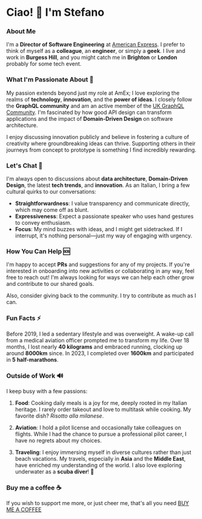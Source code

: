 # Ciao! 👋 I'm Stefano

### About Me
I'm a **Director of Software Engineering** at [American Express](https://www.americanexpress.com). I prefer to think of myself as a **colleague**, an **engineer**, or simply a **geek**. I live and work in **Burgess Hill**, and you might catch me in **Brighton** or **London** probably for some tech event.

### What I'm Passionate About 🔭
My passion extends beyond just my role at AmEx; I love exploring the realms of **technology**, **innovation**, and the **power of ideas**. I closely follow the **GraphQL community** and am an active member of the [UK GraphQL Community](https://graphql.org/community/). I'm fascinated by how good API design can transform applications and the impact of **Domain-Driven Design** on software architecture.

I enjoy discussing innovation publicly and believe in fostering a culture of creativity where groundbreaking ideas can thrive. Supporting others in their journeys from concept to prototype is something I find incredibly rewarding.

### Let's Chat 💬
I'm always open to discussions about **data architecture**, **Domain-Driven Design**, the latest **tech trends**, and **innovation**. As an Italian, I bring a few cultural quirks to our conversations:
- **Straightforwardness**: I value transparency and communicate directly, which may come off as blunt.
- **Expressiveness**: Expect a passionate speaker who uses hand gestures to convey enthusiasm.
- **Focus**: My mind buzzes with ideas, and I might get sidetracked. If I interrupt, it's nothing personal—just my way of engaging with urgency.

### How You Can Help 🆘
I'm happy to accept **PRs** and suggestions for any of my projects. If you're interested in onboarding into new activities or collaborating in any way, feel free to reach out! I'm always looking for ways we can help each other grow and contribute to our shared goals.

Also, consider giving back to the community. I try to contribute as much as I can.

### Fun Facts ⚡
Before 2019, I led a sedentary lifestyle and was overweight. A wake-up call from a medical aviation officer prompted me to transform my life. Over 18 months, I lost nearly **40 kilograms** and embraced running, clocking up around **8000km** since. In 2023, I completed over **1600km** and participated in **5 half-marathons**.

### Outside of Work 🔊
I keep busy with a few passions:
1. **Food**: Cooking daily meals is a joy for me, deeply rooted in my Italian heritage. I rarely order takeout and love to multitask while cooking. My favorite dish? _Risotto alla milanese_.
   
2. **Aviation**: I hold a pilot license and occasionally take colleagues on flights. While I had the chance to pursue a professional pilot career, I have no regrets about my choices.
   
3. **Traveling**: I enjoy immersing myself in diverse cultures rather than just beach vacations. My travels, especially in **Asia** and the **Middle East**, have enriched my understanding of the world. I also love exploring underwater as a **scuba diver**! 🤿

### Buy me a coffee ☕
If you wish to support me more, or just cheer me, that's all you need [BUY ME A COFFEE](buymeacoffee.com/stefanocislaghi)
